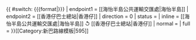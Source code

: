 {{ #switch: {{{format|}}}
  | endpoint1 = [[海怡半島公共運輸交匯處|海怡半島]]
  | endpoint2 = [[香港仔巴士總站|香港仔]]
  | direction = 0
  | status = 
  | inline = [[海怡半島公共運輸交匯處|海怡半島]] ↺ [[香港仔巴士總站|香港仔]]
  | normal =
  | full =
}}<noinclude>[[Category:新巴路線模板|595]]</noinclude>